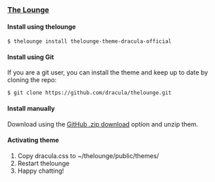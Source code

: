 ### [The Lounge](https://thelounge.chat/)

#### Install using thelounge

    $ thelounge install thelounge-theme-dracula-official

#### Install using Git

If you are a git user, you can install the theme and keep up to date by cloning the repo:

    $ git clone https://github.com/dracula/thelounge.git

#### Install manually

Download using the [GitHub .zip download](https://github.com/dracula/thelounge/archive/master.zip) option and unzip them.

#### Activating theme

1. Copy dracula.css to ~/thelounge/public/themes/
2. Restart thelounge
3. Happy chatting!